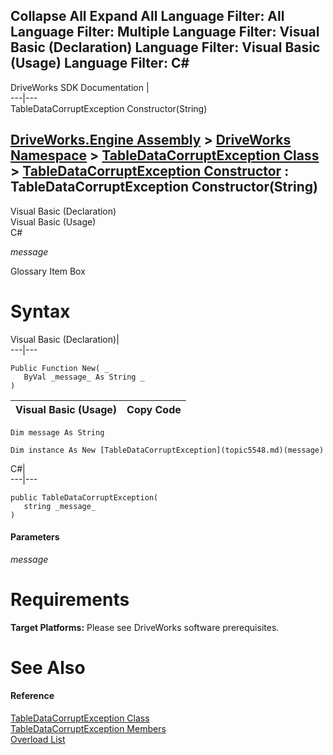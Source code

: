        

 Collapse All Expand All  Language Filter: All  Language Filter: Multiple  Language Filter: Visual Basic (Declaration) Language Filter: Visual Basic (Usage) Language Filter: C#  
---  
DriveWorks SDK Documentation  |   
---|---  
TableDataCorruptException Constructor(String)   
  
[DriveWorks.Engine Assembly](topic2156.md) > [DriveWorks Namespace](topic2159.md) > [TableDataCorruptException Class](topic5548.md) > [TableDataCorruptException Constructor](topic5554.md) : TableDataCorruptException Constructor(String)  
---  
  
Visual Basic (Declaration)    
Visual Basic (Usage)    
C# 

_message_
    

Glossary Item Box

# Syntax

Visual Basic (Declaration)|   
---|---  
      
    
    Public Function New( _
       ByVal _message_ As String _
    )  
  
Visual Basic (Usage)| Copy Code  
---|---  
      
    
    Dim message As String
     
    Dim instance As New [TableDataCorruptException](topic5548.md)(message)  
  
C#|   
---|---  
      
    
    public TableDataCorruptException( 
       string _message_
    )  
  
#### Parameters

 _message_
    

# Requirements

**Target Platforms:** Please see DriveWorks software prerequisites.

# See Also

#### Reference

[TableDataCorruptException Class](topic5548.md)   
[TableDataCorruptException Members](topic5549.md)   
[Overload List](topic5554.md)


